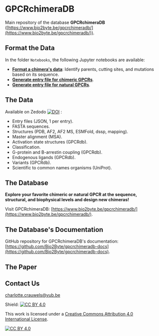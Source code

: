 # GPCRchimeraDB

Main repository of the database **GPCRchimeraDB** ([https://www.bio2byte.be/gpcrchimeradb/](https://www.bio2byte.be/gpcrchimeradb/)).

## Format the Data

In the folder `Notebooks`, the following Jupyter notebooks are available:
- [**Format a chimera's data**](Notebooks/create_chimera.ipynb): Identify parents, cutting sites, and mutations based on its sequence.
- [**Generate entry file for chimeric GPCRs**](Notebooks/json_GPCRchimeraDB_chimera.ipynb).
- [**Generate entry file for natural GPCRs**](Notebooks/json_GPCRchimeraDB_natural.ipynb).

## The Data

Available on Zedodo [![DOI](https://zenodo.org/badge/DOI/10.5281/zenodo.10854343.svg)](https://doi.org/10.5281/zenodo.14989075) :
- Entry files (JSON, 1 per entry).
- FASTA sequences.
- Structures (PDB, AF2, AF2 MS, ESMFold, dssp, mapping).
- Master alignment (MSA).
- Activation state structures (GPCRdb).
- Classification.
- G-protein and B-arrestin coupling (GPCRdb).
- Endogenous ligands (GPCRdb).
- Variants (GPCRdb).
- Scientific to common names organisms (UniProt).

## The Database

**Explore your favorite chimeric or natural GPCR at the sequence, structural, and biophysical levels and design new chimeras!**

Visit GPCRchimeraDB: [https://www.bio2byte.be/gpcrchimeradb/](https://www.bio2byte.be/gpcrchimeradb/).

## The Database's Documentation

GitHub repository for GPCRchimeraDB's documentation: [https://github.com/Bio2Byte/gpcrchimeradb-docs](https://github.com/Bio2Byte/gpcrchimeradb-docs).

## The Paper


## Contact Us

[charlotte.crauwels@vub.be](mailto:charlotte.crauwels@vub.be)

Shield: [![CC BY 4.0][cc-by-shield]][cc-by]

This work is licensed under a
[Creative Commons Attribution 4.0 International License][cc-by].

[![CC BY 4.0][cc-by-image]][cc-by]

[cc-by]: http://creativecommons.org/licenses/by/4.0/
[cc-by-image]: https://i.creativecommons.org/l/by/4.0/88x31.png
[cc-by-shield]: https://img.shields.io/badge/License-CC%20BY%204.0-lightgrey.svg

